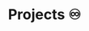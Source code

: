---
# An instance of the Portfolio widget.
# Documentation: https://wowchemy.com/docs/page-builder/
widget: portfolio
active: false

# This file represents a page section.
headless: true

# Order that this section appears on the page.
weight: 40

title: Projects ♾️
subtitle: 

content:
  # Page type to display. E.g. project.
  page_type: project

  # Default filter index (e.g. 0 corresponds to the first `filter_button` instance below).
  filter_default: 0

  # Filter toolbar (optional).
  # Add or remove as many filters (`filter_button` instances) as you like.
  # To show all items, set `tag` to "*".
  # To filter by a specific tag, set `tag` to an existing tag name.
  # To remove the toolbar, delete the entire `filter_button` block.
  filter_button:
  - name: "All"
    tag: "*"
  - name: "Information Design"
    tag: "Information Design"
  - name: "Patents"
    tag: "Patents"

design:
  columns: '2'
  view: masonry
  flip_alt_rows: false
  background: {}
  spacing: {padding: [0, 0, 0, 0]}
---